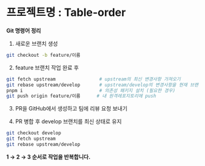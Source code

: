 # 프로젝트명 : Table-order

**Git 명령어 정리**

1. 새로운 브랜치 생성

```bash
git checkout -b feature/이름
```

2. feature 브랜치 작업 완료 후

```bash
git fetch upstream                # upstream의 최신 변경사항 가져오기
git rebase upstream/develop       # upstream/develop의 변경사항을 현재 브랜치에 rebase
pnpm i                            # 의존성 패키지 설치 (필요한 경우)
git push origin feature/이름      # 내 원격레포지토리에 push
```

3. PR을 GitHub에서 생성하고 팀에 리뷰 요청 보내기

4. PR 병합 후 develop 브랜치를 최신 상태로 유지

```bash
git checkout develop
git fetch upstream
git rebase upstream/develop

```

**1 → 2 → 3 순서로 작업을 반복합니다.**
